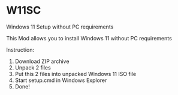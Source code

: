 # W11SC
Windows 11 Setup without PC requirements

This Mod allows you to install Windows 11 without PC requirements

Instruction:
1. Download ZIP archive
2. Unpack 2 files
3. Put this 2 files into unpacked Windows 11 ISO file
4. Start setup.cmd in Windows Explorer
5. Done!
